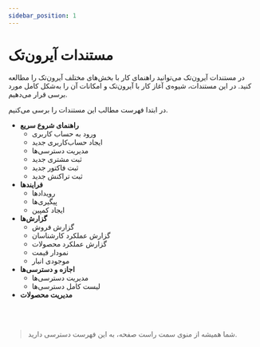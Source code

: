 ```yaml
---
sidebar_position: 1
---
```



# مستندات آیرون‌تک




در مستندات آیرون‌تک می‌توانید راهنمای کار با بخش‌های مختلف آیرون‌تک را مطالعه کنید. در این مستندات، شیوه‌ی آغاز کار با آیرون‌تک و امکانات آن را به‌شکل کامل مورد برسی قرار می‌دهیم.

در ابتدا فهرست مطالب این مستندات را برسی می‌کنیم.


* **راهنمای شروع سریع**
  * ورود به حساب کاربری
  * ایجاد حساب‌کاربری جدید
  * مدیریت دسترسی‌ها
  * ثبت مشتری جدید
  * ثبت فاکتور جدید
  * ثبت تراکنش جدید
* **فرایندها**
  * رویدادها
  * پیگیری‌ها
  * ایجاد کمپین
* **گزارش‌ها**
  * گزارش فروش
  * گزارش عملکرد کارشناسان
  * گزارش عملکرد محصولات
  * نمودار قیمت
  * موجودی انبار
* **اجازه و دسترسی‌ها**
  * مدیریت دسترسی‌ها
  * لیست کامل دسترسی‌ها
* **مدیریت محصولات**

<br></br>

> شما همیشه از منوی سمت راست صفحه، به این فهرست دسترسی دارید.


